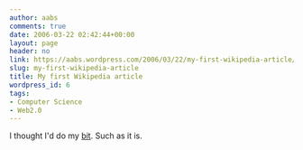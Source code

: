 ```yaml
---
author: aabs
comments: true
date: 2006-03-22 02:42:44+00:00
layout: page
header: no
link: https://aabs.wordpress.com/2006/03/22/my-first-wikipedia-article/
slug: my-first-wikipedia-article
title: My first Wikipedia article
wordpress_id: 6
tags:
- Computer Science
- Web2.0
---
```


I thought I'd do my [bit](http://en.wikipedia.org/wiki/Grammar_Induction). Such as it is.
